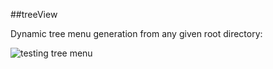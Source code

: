 ##treeView

Dynamic tree menu generation from any given root directory:

![testing tree menu](https://thumbs.gfycat.com/RewardingMiserableBarnacle-size_restricted.gif)
